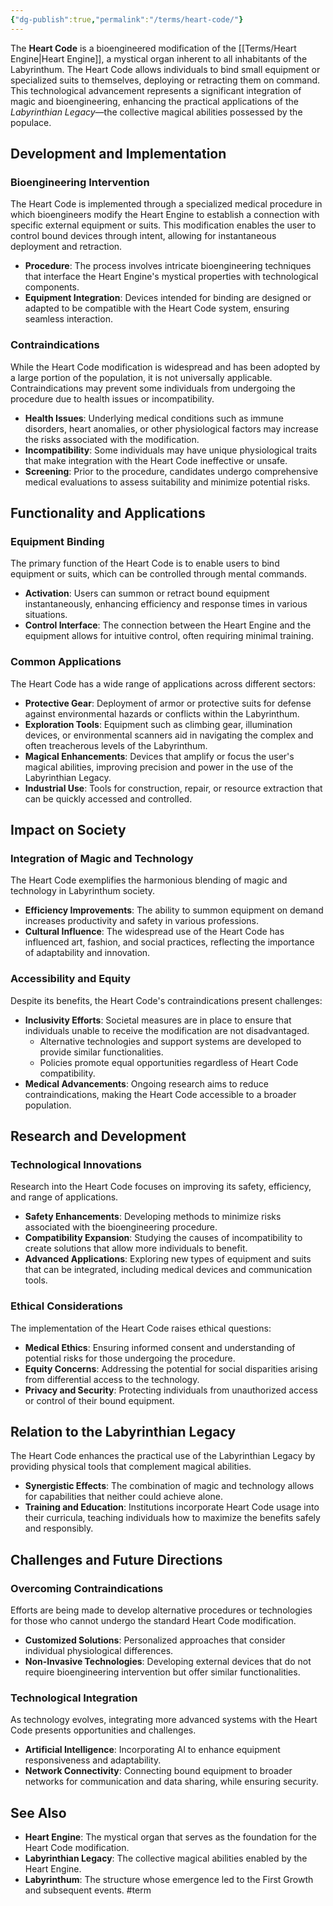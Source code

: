```yaml
---
{"dg-publish":true,"permalink":"/terms/heart-code/"}
---
```



The **Heart Code** is a bioengineered modification of the [[Terms/Heart Engine\|Heart Engine]], a mystical organ inherent to all inhabitants of the Labyrinthum. The Heart Code allows individuals to bind small equipment or specialized suits to themselves, deploying or retracting them on command. This technological advancement represents a significant integration of magic and bioengineering, enhancing the practical applications of the _Labyrinthian Legacy_—the collective magical abilities possessed by the populace.

## Development and Implementation

### Bioengineering Intervention

The Heart Code is implemented through a specialized medical procedure in which bioengineers modify the Heart Engine to establish a connection with specific external equipment or suits. This modification enables the user to control bound devices through intent, allowing for instantaneous deployment and retraction.

- **Procedure**: The process involves intricate bioengineering techniques that interface the Heart Engine's mystical properties with technological components.
- **Equipment Integration**: Devices intended for binding are designed or adapted to be compatible with the Heart Code system, ensuring seamless interaction.

### Contraindications

While the Heart Code modification is widespread and has been adopted by a large portion of the population, it is not universally applicable. Contraindications may prevent some individuals from undergoing the procedure due to health issues or incompatibility.

- **Health Issues**: Underlying medical conditions such as immune disorders, heart anomalies, or other physiological factors may increase the risks associated with the modification.
- **Incompatibility**: Some individuals may have unique physiological traits that make integration with the Heart Code ineffective or unsafe.
- **Screening**: Prior to the procedure, candidates undergo comprehensive medical evaluations to assess suitability and minimize potential risks.

## Functionality and Applications

### Equipment Binding

The primary function of the Heart Code is to enable users to bind equipment or suits, which can be controlled through mental commands.

- **Activation**: Users can summon or retract bound equipment instantaneously, enhancing efficiency and response times in various situations.
- **Control Interface**: The connection between the Heart Engine and the equipment allows for intuitive control, often requiring minimal training.

### Common Applications

The Heart Code has a wide range of applications across different sectors:

- **Protective Gear**: Deployment of armor or protective suits for defense against environmental hazards or conflicts within the Labyrinthum.
- **Exploration Tools**: Equipment such as climbing gear, illumination devices, or environmental scanners aid in navigating the complex and often treacherous levels of the Labyrinthum.
- **Magical Enhancements**: Devices that amplify or focus the user's magical abilities, improving precision and power in the use of the Labyrinthian Legacy.
- **Industrial Use**: Tools for construction, repair, or resource extraction that can be quickly accessed and controlled.

## Impact on Society

### Integration of Magic and Technology

The Heart Code exemplifies the harmonious blending of magic and technology in Labyrinthum society.

- **Efficiency Improvements**: The ability to summon equipment on demand increases productivity and safety in various professions.
- **Cultural Influence**: The widespread use of the Heart Code has influenced art, fashion, and social practices, reflecting the importance of adaptability and innovation.

### Accessibility and Equity

Despite its benefits, the Heart Code's contraindications present challenges:

- **Inclusivity Efforts**: Societal measures are in place to ensure that individuals unable to receive the modification are not disadvantaged.
    - Alternative technologies and support systems are developed to provide similar functionalities.
    - Policies promote equal opportunities regardless of Heart Code compatibility.
- **Medical Advancements**: Ongoing research aims to reduce contraindications, making the Heart Code accessible to a broader population.

## Research and Development

### Technological Innovations

Research into the Heart Code focuses on improving its safety, efficiency, and range of applications.

- **Safety Enhancements**: Developing methods to minimize risks associated with the bioengineering procedure.
- **Compatibility Expansion**: Studying the causes of incompatibility to create solutions that allow more individuals to benefit.
- **Advanced Applications**: Exploring new types of equipment and suits that can be integrated, including medical devices and communication tools.

### Ethical Considerations

The implementation of the Heart Code raises ethical questions:

- **Medical Ethics**: Ensuring informed consent and understanding of potential risks for those undergoing the procedure.
- **Equity Concerns**: Addressing the potential for social disparities arising from differential access to the technology.
- **Privacy and Security**: Protecting individuals from unauthorized access or control of their bound equipment.

## Relation to the Labyrinthian Legacy

The Heart Code enhances the practical use of the Labyrinthian Legacy by providing physical tools that complement magical abilities.

- **Synergistic Effects**: The combination of magic and technology allows for capabilities that neither could achieve alone.
- **Training and Education**: Institutions incorporate Heart Code usage into their curricula, teaching individuals how to maximize the benefits safely and responsibly.

## Challenges and Future Directions

### Overcoming Contraindications

Efforts are being made to develop alternative procedures or technologies for those who cannot undergo the standard Heart Code modification.

- **Customized Solutions**: Personalized approaches that consider individual physiological differences.
- **Non-Invasive Technologies**: Developing external devices that do not require bioengineering intervention but offer similar functionalities.

### Technological Integration

As technology evolves, integrating more advanced systems with the Heart Code presents opportunities and challenges.

- **Artificial Intelligence**: Incorporating AI to enhance equipment responsiveness and adaptability.
- **Network Connectivity**: Connecting bound equipment to broader networks for communication and data sharing, while ensuring security.

## See Also

- **Heart Engine**: The mystical organ that serves as the foundation for the Heart Code modification.
- **Labyrinthian Legacy**: The collective magical abilities enabled by the Heart Engine.
- **Labyrinthum**: The structure whose emergence led to the First Growth and subsequent events.
#term 